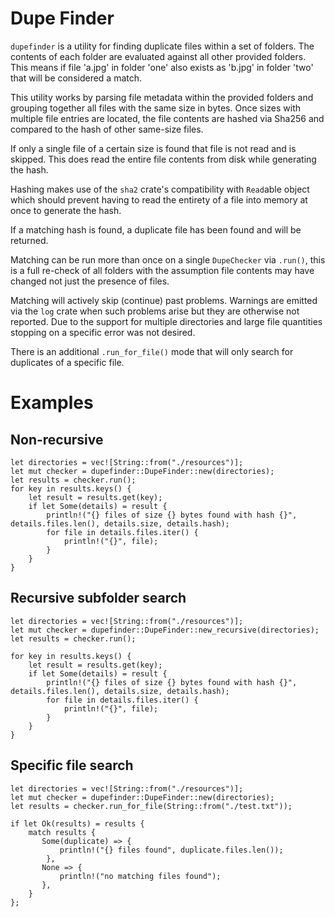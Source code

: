 # Dupe Finder
`dupefinder` is a utility for finding duplicate files within
a set of folders. The contents of each folder are evaluated against
all other provided folders. This means if file 'a.jpg' in folder 'one'
also exists as 'b.jpg' in folder 'two' that will be considered a match.

This utility works by parsing file metadata within the provided
folders and grouping together all files with the same size in bytes.
Once sizes with multiple file entries are located, the file contents are 
hashed via Sha256 and compared to the hash of other same-size files.

If only a single file of a certain size is found that file is not read and is skipped.
This does read the entire file contents from disk while generating the hash.

Hashing makes use of the `sha2` crate's compatibility with `Read`able object
which should prevent having to read the entirety of a file into memory at once to generate the hash.

If a matching hash is found, a duplicate file has been found and will be returned.

Matching can be run more than once on a single `DupeChecker` via `.run()`, this is a full re-check
of all folders with the assumption file contents may have changed not just the presence of files.

Matching will actively skip (continue) past problems. Warnings are emitted via the `log` crate
when such problems arise but they are otherwise not reported. Due to the support for multiple directories
and large file quantities stopping on a specific error was not desired.

There is an additional `.run_for_file()` mode that will only search for duplicates of a specific file.

# Examples
## Non-recursive
```
let directories = vec![String::from("./resources")];
let mut checker = dupefinder::DupeFinder::new(directories);
let results = checker.run();
for key in results.keys() {
    let result = results.get(key);
    if let Some(details) = result {
        println!("{} files of size {} bytes found with hash {}", details.files.len(), details.size, details.hash);
        for file in details.files.iter() {
            println!("{}", file);
        }
    }
}
```
## Recursive subfolder search
```
let directories = vec![String::from("./resources")];
let mut checker = dupefinder::DupeFinder::new_recursive(directories);
let results = checker.run();

for key in results.keys() {
    let result = results.get(key);
    if let Some(details) = result {
        println!("{} files of size {} bytes found with hash {}", details.files.len(), details.size, details.hash);
        for file in details.files.iter() {
            println!("{}", file);
        }
    }
}
```
## Specific file search
```
let directories = vec![String::from("./resources")];
let mut checker = dupefinder::DupeFinder::new(directories);
let results = checker.run_for_file(String::from("./test.txt"));

if let Ok(results) = results {
    match results {
       Some(duplicate) => {
           println!("{} files found", duplicate.files.len());
        },
       None => {
           println!("no matching files found");
       },
    }
};
```